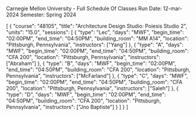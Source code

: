 Carnegie Mellon University - Full Schedule Of Classes
    Run Date: 12-mar-2024
    Semester: Spring 2024

[
  {
    "course": "48105",
    "title": "Architecture Design Studio: Poiesis Studio 2",
    "units": "15.0",
    "sessions": [
      {
        "type": "Lec",
        "days": "MWF",
        "begin_time": "02:00PM",
        "end_time": "04:50PM",
        "building_room": "MM A14",
        "location": "Pittsburgh, Pennsylvania",
        "instructors": ["Yang"]
      },
      {
        "type": "A",
        "days": "MWF",
        "begin_time": "02:00PM",
        "end_time": "04:50PM",
        "building_room": "CFA 200",
        "location": "Pittsburgh, Pennsylvania",
        "instructors": ["Abraham"]
      },
      {
        "type": "B",
        "days": "MWF",
        "begin_time": "02:00PM",
        "end_time": "04:50PM",
        "building_room": "CFA 200",
        "location": "Pittsburgh, Pennsylvania",
        "instructors": ["McFarland"]
      },
      {
        "type": "C",
        "days": "MWF",
        "begin_time": "02:00PM",
        "end_time": "04:50PM",
        "building_room": "CFA 200",
        "location": "Pittsburgh, Pennsylvania",
        "instructors": ["Saleh"]
      },
      {
        "type": "D",
        "days": "MWF",
        "begin_time": "02:00PM",
        "end_time": "04:50PM",
        "building_room": "CFA 200",
        "location": "Pittsburgh, Pennsylvania",
        "instructors": ["Jno Baptiste"]
      }
    ]
  }
]

